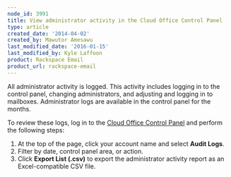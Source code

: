 ```yaml
---
node_id: 3991
title: View administrator activity in the Cloud Office Control Panel
type: article
created_date: '2014-04-02'
created_by: Mawutor Amesawu
last_modified_date: '2016-01-15'
last_modified_by: Kyle Laffoon
product: Rackspace Email
product_url: rackspace-email
---
```


All administrator activity is logged. This activity includes logging in
to the control panel, changing administrators, and adjusting and logging
in to mailboxes. Administrator logs are available in the control panel for the
months.

To review these logs, log in to the [Cloud Office Control
Panel](https://cp.rackspace.com) and perform the following steps:

1.  At the top of the page, click your account name and select **Audit Logs**.
3.  Filter by date, control panel area, or action.
4.  Click **Export List (.csv)** to export the administrator activity report as an Excel-compatible CSV file.
